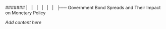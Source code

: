 ####### |   |   |   |   |   |   ├── Government Bond Spreads and Their Impact on Monetary Policy

*Add content here*